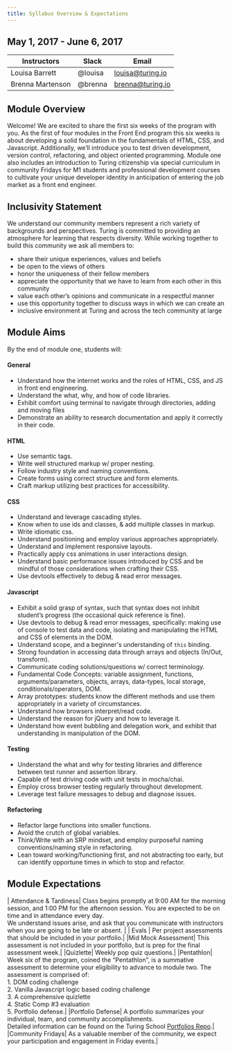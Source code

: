 ```yaml
---
title: Syllabus Overview & Expectations
---
```


## May 1, 2017 - June 6, 2017

| Instructors     | Slack         | Email            |
| ----------------|---------------| -----------------|
| Louisa Barrett  | @louisa       | louisa@turing.io |
| Brenna Martenson| @brenna       | brenna@turing.io |

## Module Overview
Welcome! We are excited to share the first six weeks of the program with you. As the first of four modules in the Front End program this six weeks is about developing a solid foundation in the fundamentals of HTML, CSS, and Javascript. Additionally, we’ll introduce you to test driven development, version control, refactoring, and object oriented programming. Module one also includes an introduction to Turing citizenship via special curriculum in community Fridays for M1 students and professional development courses to cultivate your unique developer identity in anticipation of entering the job market as a front end engineer.

## Inclusivity Statement
We understand our community members represent a rich variety of backgrounds and perspectives. Turing is committed to providing an atmosphere for learning that respects diversity. While working together to build this community we ask all members to:

* share their unique experiences, values and beliefs
* be open to the views of others
* honor the uniqueness of their fellow members
* appreciate the opportunity that we have to learn from each other in this
community
* value each other’s opinions and communicate in a respectful manner
* use this opportunity together to discuss ways in which we can create an
* inclusive environment at Turing and across the tech community at large

## Module Aims
By the end of module one, students will:

#### General

* Understand how the internet works and the roles of HTML, CSS, and JS in front end engineering.
* Understand the what, why, and how of code libraries.
* Exhibit comfort using terminal to navigate through directories, adding and moving files
* Demonstrate an ability to research documentation and apply it correctly in their code.

#### HTML

* Use semantic tags.
* Write well structured markup w/ proper nesting.
* Follow industry style and naming conventions.
* Create forms using correct structure and form elements.
* Craft markup utilizing best practices for accessibility.

#### CSS

* Understand and leverage cascading styles.
* Know when to use ids and classes, & add multiple classes in markup.
* Write idiomatic css.
* Understand positioning and employ various approaches appropriately.
* Understand and implement responsive layouts.
* Practically apply css animations in user interactions design.
* Understand basic performance issues introduced by CSS and be mindful of those considerations when crafting their CSS.
* Use devtools effectively to debug & read error messages.

#### Javascript

* Exhibit a solid grasp of syntax, such that syntax does not inhibit student’s progress (the occasional quick reference is fine).
* Use devtools to debug & read error messages, specifically: making use of console to test data and code, isolating and manipulating the HTML and CSS of elements in the DOM.
* Understand scope, and a beginner's understanding of `this` binding.
* Strong foundation in accessing data through arrays and objects (In/Out, transform).
* Communicate coding solutions/questions w/ correct terminology.
* Fundamental Code Concepts: variable assignment, functions, arguments/parameters, objects, arrays, data-types, local storage, conditionals/operators, DOM.
* Array prototypes: students know the different methods and use them appropriately in a variety of circumstances.
* Understand how browsers interpret/read code.
* Understand the reason for jQuery and how to leverage it.
* Understand how event bubbling and delegation work, and exhibit that understanding in manipulation of the DOM.

#### Testing

* Understand the what and why for testing libraries and difference between test runner and assertion library.
* Capable of test driving code with unit tests in mocha/chai.
* Employ cross browser testing regularly throughout development.
* Leverage test failure messages to debug and diagnose issues.

#### Refactoring

* Refactor large functions into smaller functions.
* Avoid the crutch of global variables.
* Think/Write with an SRP mindset, and employ purposeful naming conventions/naming style in refactoring.
* Lean toward working/functioning first, and not abstracting too early, but can identify opportune times in which to stop and refactor.

## Module Expectations

| Attendance & Tardiness| Class begins promptly at 9:00 AM for the morning session, and 1:00 PM for the afternoon session. You are expected to be on time and in attendance every day.<br> We understand issues arise, and ask that you communicate with instructors when you are going to be late or absent. |
| Evals | Per project assessments that should be included in your portfolio.|
|Mid Mock Assessment| This assessment is not included in your portfolio, but is prep for the final assessment week.|
|Quizlette| Weekly pop quiz questions.|
|Pentathlon| Week six of the program, coined the “Pentathlon”, is a summative assessment to determine your eligibility to advance to module two. The assessment is comprised of: <br>1. DOM coding challenge <br>2. Vanilla Javascript logic based coding challenge <br>3. A comprehensive quizlette <br>4. Static Comp #3 evaluation <br>5. Portfolio defense.|
|Portfolio Defense| A portfolio summarizes your individual, team, and community accomplishments.<br>Detailed information can be found on the Turing School [Portfolios Repo](https://github.com/turingschool/portfolios).|
|Community Fridays| As a valuable member of the community, we expect your participation and engagement in Friday events.|
